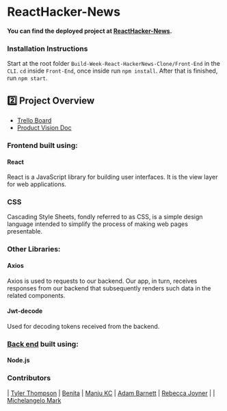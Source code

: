 # ReactHacker-News

**You can find the deployed project at [ ReactHacker-News](https://reacthacker-news.herokuapp.com/SignUp).**



### Installation Instructions

Start at the root folder `Build-Week-React-HackerNews-Clone/Front-End` in the `CLI`. `cd` inside `Front-End`, once inside run `npm install`. After that is finished, run `npm start`.

## :two: Project Overview

- [Trello Board](https://trello.com/b/ITXHo177/react-hackernews-clone)
- [Product Vision Doc](https://docs.google.com/document/d/139H3SiRqTNDusPsGT5ntJR_wvSCwYTJ60Ov8-nNrjLc/edit#heading=h.pdpmwxhmsh68)


### Frontend built using:

#### React
React is a JavaScript library for building user interfaces. It is the view layer for web applications.

### CSS
Cascading Style Sheets, fondly referred to as CSS, is a simple design language intended to simplify the process of making web pages presentable.

### Other Libraries:
#### Axios

Axios is used to  requests to our backend. Our app, in turn, receives responses from our backend that subsequently renders such data in the related components.




#### Jwt-decode

Used for decoding tokens received from the backend.

### [Back end](https://hacked-news-app.herokuapp.com/) built using:

#### Node.js

### Contributors

|                                       [Tyler Thompson](https://github.com/tthompson082)                                        |                                      [Benita](https://github.com/bea03)                                        |                                       [Manju KC](https://github.com/Manjukcthapa)                                        |                                       [Adam Barnett](https://github.com/abarne)                                        |                                       [Rebecca Joyner](https://github.com/rebeccajoyner)                                        |
|                                           [Michelangelo Mark](https://github.com/michelangelo17)              


